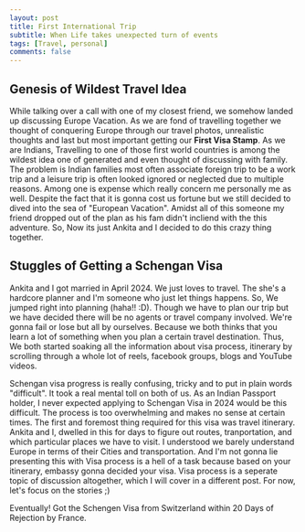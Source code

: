 ```yaml
---
layout: post
title: First International Trip
subtitle: When Life takes unexpected turn of events 
tags: [Travel, personal]
comments: false
---
```


## Genesis of Wildest Travel Idea

While talking over a call with one of my closest friend, we somehow landed up discussing Europe Vacation. As we are fond of travelling together we thought of conquering Europe through our travel photos, unrealistic thoughts and last but most important getting our **First Visa Stamp**. As we are Indians, Travelling to one of those first world countries is among the wildest idea one of generated and even thought of discussing with family. The problem is Indian families most often associate foreign trip to be a work trip and a leisure trip is often looked ignored or neglected due to multiple reasons. Among one is expense which really concern me personally me as well. Despite the fact that it is gonna cost us  fortune but we still decided to dived into the sea of "European Vacation". Amidst all of this someone my friend dropped out of the plan as his fam didn't incliend with the this adventure. So, Now its just Ankita and I decided to do this crazy thing together. 

## Stuggles of Getting a Schengan Visa

 Ankita and I got married in April 2024. We just loves to travel. The she's a hardcore planner and I'm someone who just let things happens. So, We jumped right into planning (haha!! :D). Though we have to plan our trip but we have decided there will be no agents or travel company involved. We're gonna fail or lose but all by ourselves. Because we both thinks that you learn a lot of something when you plan a certain travel destination. Thus, We both started soaking all the information about visa process, itinerary by scrolling through a whole lot of reels, facebook groups, blogs and YouTube videos.

 Schengan visa progress is really confusing, tricky and to put in plain words "difficult". It took a real mental toll on both of us. As an Indian Passport holder, I never expected applying to Schengan Visa in 2024 would be this difficult. The process is too overwhelming and makes no sense at certain times. The first and foremost thing required for this visa was travel itinerary. Ankita and I, dwelled in this for days to figure out routes, tranportation, and which particular places we have to visit. I understood we barely understand Europe in terms of their Cities and transportation. And I'm not gonna lie presenting this with Visa process is a hell of a task because based on your itinerary, embassy gonna decided your visa.
 Visa process is a seperate topic of discussion altogether, which I will cover in a different post. For now, let's focus on the stories ;) 
 
 Eventually!  Got the Schengen Visa from Switzerland within 20 Days of Rejection by France.